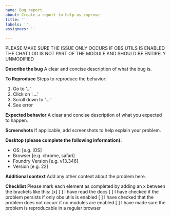 ```yaml
---
name: Bug report
about: Create a report to help us improve
title: ''
labels: ''
assignees: ''

---
```


PLEASE MAKE SURE THE ISSUE ONLY OCCURS IF OBS UTILS IS ENABLED
THE CHAT LOG IS NOT PART OF THE MODULE AND SHOULD BE ENTIRELY UNMODIFIED

**Describe the bug**
A clear and concise description of what the bug is.

**To Reproduce**
Steps to reproduce the behavior:
1. Go to '...'
2. Click on '....'
3. Scroll down to '....'
4. See error

**Expected behavior**
A clear and concise description of what you expected to happen.

**Screenshots**
If applicable, add screenshots to help explain your problem.

**Desktop (please complete the following information):**
 - OS: [e.g. iOS]
 - Browser [e.g. chrome, safari]
 - Foundry Version [e.g. v13.346]
 - Version [e.g. 22]

**Additional context**
Add any other context about the problem here.

**Checklist**
Please mark each element as completed by adding an x between the brackets like this: [x]
[ ] I have read the docs
[ ] I have checked if the problem persists if only obs utils is enabled
[ ] I have checked that the problem does not occurr if no modules are enabled
[ ] I have made sure the problem is reproducable in a regular browser
